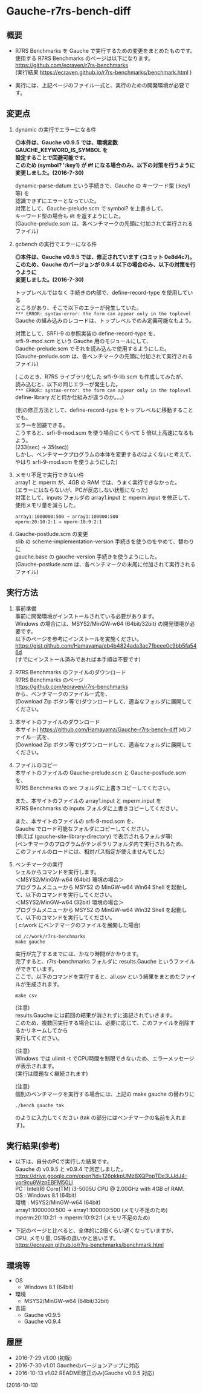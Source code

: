 # Gauche-r7rs-bench-diff

## 概要
- R7RS Benchmarks を Gauche で実行するための変更をまとめたものです。  
  使用する R7RS Benchmarks のページは以下になります。  
  https://github.com/ecraven/r7rs-benchmarks  
  (実行結果 https://ecraven.github.io/r7rs-benchmarks/benchmark.html )

- 実行には、上記ページのファイル一式と、実行のための開発環境が必要です。


## 変更点
1. dynamic の実行でエラーになる件  
   
   **◎本件は、Gauche v0.9.5 では、環境変数 GAUCHE_KEYWORD_IS_SYMBOL を  
   設定することで回避可能です。  
   このため (symbol? ':key1) が #f になる場合のみ、以下の対策を行うように  
   変更しました。(2016-7-30)**  
   
   dynamic-parse-datum という手続きで、Gauche の キーワード型 (:key1 等) を  
   認識できずにエラーとなっていた。  
   対策として、Gauche-prelude.scm で symbol? を上書きして、  
   キーワード型の場合も #t を返すようにした。  
   (Gauche-prelude.scm は、各ベンチマークの先頭に付加されて実行されるファイル)

2. gcbench の実行でエラーになる件  
   
   **◎本件は、Gauche v0.9.5 では、修正されています (コミット 0e8d4c7)。  
   このため、Gauche のバージョンが 0.9.4 以下の場合のみ、以下の対策を行うように  
   変更しました。(2016-7-30)**  
   
   トップレベルではなく 手続きの内部で、define-record-type を使用している  
   ところがあり、そこで以下のエラーが発生していた。  
   `*** ERROR: syntax-error: the form can appear only in the toplevel`  
   Gauche の組み込みのレコードは、トップレベルでのみ定義可能なもよう。  
   
   対策として、SRFI-9 の参照実装の define-record-type を、  
   srfi-9-mod.scm という Gauche 用のモジュールにして、  
   Gauche-prelude.scm でそれを読み込んで使用するようにした。  
   (Gauche-prelude.scm は、各ベンチマークの先頭に付加されて実行されるファイル)  
   
   ( このとき、R7RS ライブラリ化した srfi-9-lib.scm も作成してみたが、  
   読み込むと、以下の同じエラーが発生した。  
   `*** ERROR: syntax-error: the form can appear only in the toplevel`  
   define-library だと何か仕組みが違うのか。。。)  
   
   (別の修正方法として、define-record-type をトップレベルに移動することでも、  
   エラーを回避できる。  
   こうすると、srfi-9-mod.scm を使う場合にくらべて 5 倍以上高速になるもよう。  
   (233(sec) → 35(sec))  
   しかし、ベンチマークプログラムの本体を変更するのはよくないと考えて、  
   やはり srfi-9-mod.scm を使うようにした)

3. メモリ不足で実行できない件  
   array1 と mperm が、4GB の RAM では、うまく実行できなかった。  
   (エラーにはならないが、PCが反応しない状態になった)  
   対策として、inputs フォルダの array1.input と mperm.input を修正して、  
   使用メモリ量を減らした。  
   
   ```
   array1:1000000:500 → array1:100000:500
   mperm:20:10:2:1 → mperm:10:9:2:1
   ```

4. Gauche-postlude.scm の変更  
   slib の scheme-implementation-version 手続きを使うのをやめて、替わりに  
   gauche.base の gauche-version 手続きを使うようにした。  
   (Gauche-postlude.scm は、各ベンチマークの末尾に付加されて実行されるファイル)


## 実行方法
1. 事前準備  
   事前に開発環境がインストールされている必要があります。  
   Windows の場合には、MSYS2/MinGW-w64 (64bit/32bit) の開発環境が必要です。  
   以下のページを参考にインストールを実施ください。  
   https://gist.github.com/Hamayama/eb4b4824ada3ac71beee0c9bb5fa546d  
   (すでにインストール済みであれば本手順は不要です)

2. R7RS Benchmarks のファイルのダウンロード  
   R7RS Benchmarks のページ  
   https://github.com/ecraven/r7rs-benchmarks  
   から、ベンチマークのファイル一式を、  
   (Download Zip ボタン等で)ダウンロードして、適当なフォルダに展開してください。

3. 本サイトのファイルのダウンロード  
   本サイト( https://github.com/Hamayama/Gauche-r7rs-bench-diff )のファイル一式を、  
   (Download Zip ボタン等で)ダウンロードして、適当なフォルダに展開してください。

4. ファイルのコピー  
   本サイトのファイルの Gauche-prelude.scm と Gauche-postlude.scm を、  
   R7RS Benchmarks の src フォルダに上書きコピーしてください。  
   
   また、本サイトのファイルの array1.input と mperm.input を  
   R7RS Benchmarks の inputs フォルダに上書きコピーしてください。  
   
   また、本サイトのファイルの srfi-9-mod.scm を、  
   Gauche でロード可能なフォルダにコピーしてください。  
   (例えば (gauche-site-library-directory) で表示されるフォルダ等)  
   (ベンチマークのプログラムがテンポラリフォルダ内で実行されるため、  
   このファイルのロードには、相対パス指定が使えませんでした)

5. ベンチマークの実行  
   シェルからコマンドを実行します。  
   ＜MSYS2/MinGW-w64 (64bit) 環境の場合＞  
   プログラムメニューから MSYS2 の MinGW-w64 Win64 Shell を起動して、以下のコマンドを実行してください。  
   ＜MSYS2/MinGW-w64 (32bit) 環境の場合＞  
   プログラムメニューから MSYS2 の MinGW-w64 Win32 Shell を起動して、以下のコマンドを実行してください。  
   ( c:\work にベンチマークのファイルを展開した場合)  
   
   ```
   cd /c/work/r7rs-benchmarks
   make gauche
   ```
   実行が完了するまでには、かなり時間がかかります。  
   完了すると、r7rs-benchmarks フォルダに results.Gauche というファイルができています。  
   ここで、以下のコマンドを実行すると、all.csv という結果をまとめたファイルが生成されます。  
   
   ```
   make csv
   ```
   
   (注意)  
   results.Gauche には前回の結果が消されずに追記されていきます。  
   このため、複数回実行する場合には、必要に応じて、このファイルを削除するかリネームしてから  
   実行してください。  
   
   (注意)  
   Windows では ulimit -t でCPU時間を制限できないため、エラーメッセージが表示されます。  
   (実行は問題なく継続されます)  
   
   (注意)  
   個別のベンチマークを実行する場合には、上記の make gauche の替わりに  
   ```
   ./bench gauche tak  
   ```
   のように入力してください (tak の部分にはベンチマークの名前を入れます)。


## 実行結果(参考)
- 以下は、自分のPCで実行した結果です。  
  Gauche の v0.9.5 と v0.9.4 で測定しました。  
  https://drive.google.com/open?id=126pkkpUMz8XQPopTDe3UJdJ4-yor9cu8WzpEBFM50LI  
  PC : Intel(R) Core(TM) i3-5005U CPU @ 2.00GHz with 4GB of RAM.  
  OS : Windows 8.1 (64bit)  
  環境 : MSYS2/MinGW-w64 (64bit)  
  array1:1000000:500 → array1:100000:500 (メモリ不足のため)  
  mperm:20:10:2:1 → mperm:10:9:2:1 (メモリ不足のため)  
  
- 下記のページと比べると、全体的に2倍くらい遅くなっていますが、  
  CPU, メモリ量, OS等の違いかと思います。  
  https://ecraven.github.io/r7rs-benchmarks/benchmark.html


## 環境等
- OS
  - Windows 8.1 (64bit)
- 環境
  - MSYS2/MinGW-w64 (64bit/32bit)
- 言語
  - Gauche v0.9.5
  - Gauche v0.9.4

## 履歴
- 2016-7-29  v1.00 (初版)
- 2016-7-30  v1.01 Gaucheのバージョンアップに対応
- 2016-10-13 v1.02 README修正のみ(Gauche v0.9.5 対応)


(2016-10-13)
